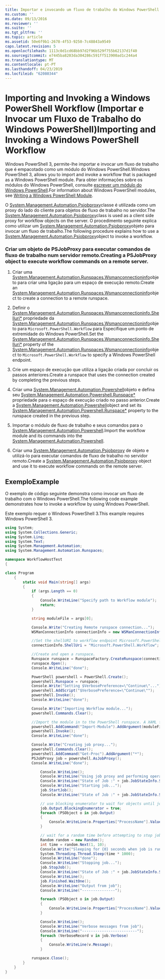 ```yaml
---
title: Importar e invocando um fluxo de trabalho do Windows PowerShell | Documentos da Microsoft
ms.custom: ''
ms.date: 09/13/2016
ms.reviewer: ''
ms.suite: ''
ms.tgt_pltfrm: ''
ms.topic: article
ms.assetid: 50e6f9b1-2678-4f53-9250-7c48843a9549
caps.latest.revision: 5
ms.openlocfilehash: 1113c0d1cd68bb97d2f96b529f755b62137d1f40
ms.sourcegitcommit: e7445ba8203da304286c591ff513900ad1c244a4
ms.translationtype: MT
ms.contentlocale: pt-PT
ms.lasthandoff: 04/23/2019
ms.locfileid: "62080344"
---
```

# <a name="importing-and-invoking-a-windows-powershell-workflow"></a><span data-ttu-id="4c4e7-102">Importing and Invoking a Windows PowerShell Workflow (Importar e Invocar um Fluxo de Trabalho do Windows PowerShell)</span><span class="sxs-lookup"><span data-stu-id="4c4e7-102">Importing and Invoking a Windows PowerShell Workflow</span></span>

<span data-ttu-id="4c4e7-103">Windows PowerShell 3, permite-lhe importar e invocar um fluxo de trabalho que é empacotado como um módulo do Windows PowerShell.</span><span class="sxs-lookup"><span data-stu-id="4c4e7-103">Windows PowerShell 3, allows you to import and invoke a workflow that is packaged as a Windows PowerShell module.</span></span> <span data-ttu-id="4c4e7-104">Para obter informações sobre os módulos do Windows PowerShell, consulte [escrever um módulo do Windows PowerShell](../module/writing-a-windows-powershell-module.md).</span><span class="sxs-lookup"><span data-stu-id="4c4e7-104">For information about Windows PowerShell modules, see [Writing a Windows PowerShell Module](../module/writing-a-windows-powershell-module.md).</span></span>

<span data-ttu-id="4c4e7-105">O [System.Management.Automation.Psjobproxy](/dotnet/api/System.Management.Automation.PSJobProxy)classe é utilizada como um proxy do lado do cliente para objetos de fluxo de trabalho no servidor.</span><span class="sxs-lookup"><span data-stu-id="4c4e7-105">The [System.Management.Automation.Psjobproxy](/dotnet/api/System.Management.Automation.PSJobProxy)class is used as a client side proxy for workflow objects on the server.</span></span> <span data-ttu-id="4c4e7-106">O procedimento seguinte explica como utilizar um [System.Management.Automation.Psjobproxy](/dotnet/api/System.Management.Automation.PSJobProxy)objeto para invocar um fluxo de trabalho.</span><span class="sxs-lookup"><span data-stu-id="4c4e7-106">The following procedure explains how to use a [System.Management.Automation.Psjobproxy](/dotnet/api/System.Management.Automation.PSJobProxy)object to invoke a workflow.</span></span>

### <a name="creating-a-psjobproxy-object-to-execute-workflow-commands-on-a-remote-server"></a><span data-ttu-id="4c4e7-107">Criar um objeto de PSJobProxy para executar comandos de fluxo de trabalho num servidor remoto.</span><span class="sxs-lookup"><span data-stu-id="4c4e7-107">Creating a PSJobProxy object to execute workflow commands on a remote server.</span></span>

1. <span data-ttu-id="4c4e7-108">Criar uma [System.Management.Automation.Runspaces.Wsmanconnectioninfo](/dotnet/api/System.Management.Automation.Runspaces.WSManConnectionInfo)objeto para criar uma ligação para um espaço de execução remoto.</span><span class="sxs-lookup"><span data-stu-id="4c4e7-108">Create an [System.Management.Automation.Runspaces.Wsmanconnectioninfo](/dotnet/api/System.Management.Automation.Runspaces.WSManConnectionInfo)object to create a connection to a remote runspace.</span></span>

2. <span data-ttu-id="4c4e7-109">Definir o [System.Management.Automation.Runspaces.Wsmanconnectioninfo.Shelluri\*](/dotnet/api/System.Management.Automation.Runspaces.WSManConnectionInfo.ShellUri) propriedade da [System.Management.Automation.Runspaces.Wsmanconnectioninfo](/dotnet/api/System.Management.Automation.Runspaces.WSManConnectionInfo)objeto para `Microsoft.PowerShell.Workflow` para Especifique um ponto de extremidade do Windows PowerShell.</span><span class="sxs-lookup"><span data-stu-id="4c4e7-109">Set the [System.Management.Automation.Runspaces.Wsmanconnectioninfo.Shelluri\*](/dotnet/api/System.Management.Automation.Runspaces.WSManConnectionInfo.ShellUri) property of the [System.Management.Automation.Runspaces.Wsmanconnectioninfo](/dotnet/api/System.Management.Automation.Runspaces.WSManConnectionInfo)object to `Microsoft.PowerShell.Workflow` to specify a Windows PowerShell endpoint.</span></span>

3. <span data-ttu-id="4c4e7-110">Crie um espaço de execução que utiliza a ligação criada por concluir os passos anteriores.</span><span class="sxs-lookup"><span data-stu-id="4c4e7-110">Create a runspace that uses the connection created by completing the previous steps.</span></span>

4. <span data-ttu-id="4c4e7-111">Criar uma [System.Management.Automation.Powershell](/dotnet/api/System.Management.Automation.PowerShell)objeto e defina seu [System.Management.Automation.Powershell.Runspace\*](/dotnet/api/System.Management.Automation.PowerShell.Runspace) propriedade para o espaço de execução criado no passo anterior.</span><span class="sxs-lookup"><span data-stu-id="4c4e7-111">Create a [System.Management.Automation.Powershell](/dotnet/api/System.Management.Automation.PowerShell)object and set its [System.Management.Automation.Powershell.Runspace\*](/dotnet/api/System.Management.Automation.PowerShell.Runspace) property to the runspace created in the previous step.</span></span>

5. <span data-ttu-id="4c4e7-112">Importar o módulo de fluxo de trabalho e seus comandos para o [System.Management.Automation.Powershell](/dotnet/api/System.Management.Automation.PowerShell).</span><span class="sxs-lookup"><span data-stu-id="4c4e7-112">Import the workflow module and its commands into the [System.Management.Automation.Powershell](/dotnet/api/System.Management.Automation.PowerShell).</span></span>

6. <span data-ttu-id="4c4e7-113">Criar uma [System.Management.Automation.Psjobproxy](/dotnet/api/System.Management.Automation.PSJobProxy) de objeto e utilizá-lo para executar comandos de fluxo de trabalho no servidor remoto.</span><span class="sxs-lookup"><span data-stu-id="4c4e7-113">Create a [System.Management.Automation.Psjobproxy](/dotnet/api/System.Management.Automation.PSJobProxy) object and use it to execute workflow commands on the remote server.</span></span>

## <a name="example"></a><span data-ttu-id="4c4e7-114">Exemplo</span><span class="sxs-lookup"><span data-stu-id="4c4e7-114">Example</span></span>

<span data-ttu-id="4c4e7-115">O exemplo de código seguinte demonstra como invocar um fluxo de trabalho com o Windows PowerShell.</span><span class="sxs-lookup"><span data-stu-id="4c4e7-115">The following code example demonstrates how to invoke a workflow by using Windows PowerShell.</span></span>

<span data-ttu-id="4c4e7-116">Este exemplo requer o Windows PowerShell 3.</span><span class="sxs-lookup"><span data-stu-id="4c4e7-116">This example requires Windows PowerShell 3.</span></span>

```csharp
using System;
using System.Collections.Generic;
using System.Linq;
using System.Text;
using System.Management.Automation;
using System.Management.Automation.Runspaces;

namespace WorkflowHostTest
{

class Program
    {
        static void Main(string[] args)
        {
            if (args.Length == 0)
            {
                Console.WriteLine("Specify path to Workflow module");
                return;
            }

            string moduleFile = args[0];

            Console.Write("Creating Remote runspace connection...");
            WSManConnectionInfo connectionInfo = new WSManConnectionInfo();

            //Set the shellURI to workflow endpoint Microsoft.PowerShell.Workflow
            connectionInfo.ShellUri = "Microsoft.PowerShell.Workflow";

            //Create and open a runspace.
            Runspace runspace = RunspaceFactory.CreateRunspace(connectionInfo);
            runspace.Open();
            Console.WriteLine("done");

            PowerShell powershell = PowerShell.Create();
            powershell.Runspace = runspace;
            Console.Write("Setting $VerbosePreference=\"Continue\"...");
            powershell.AddScript("$VerbosePreference=\"Continue\"");
            powershell.Invoke();
            Console.WriteLine("done");

            Console.Write("Importing Workflow module...");
            powershell.Commands.Clear();

            //Import the module in to the PowerShell runspace. A XAML file could also be imported directly by using Import-Module.
            powershell.AddCommand("Import-Module").AddArgument(moduleFile);
            powershell.Invoke();
            Console.WriteLine("done");

            Console.Write("Creating job proxy...");
            powershell.Commands.Clear();
            powershell.AddCommand("Get-Proc").AddArgument("*");
            PSJobProxy job = powershell.AsJobProxy();
            Console.WriteLine("done");

                Console.WriteLine();
                Console.WriteLine("Using job proxy and performing operations...");
                Console.WriteLine("State of Job :" + job.JobStateInfo.State.ToString());
                Console.WriteLine("Starting job...");
                job.StartJob();
                Console.WriteLine("State of Job :" + job.JobStateInfo.State.ToString());

                // use blocking enumerator to wait for objects until job finishes
                job.Output.BlockingEnumerator = true;
                foreach (PSObject o in job.Output)
                {
                    Console.WriteLine(o.Properties["ProcessName"].Value.ToString());
                }

                // wait for a random time before attempting to stop job
                Random random = new Random();
                int time = random.Next(1, 10);
                Console.Write("Sleeping for {0} seconds when job is running on another thread...", time);
                System.Threading.Thread.Sleep(time * 1000);
                Console.WriteLine("done");
                Console.WriteLine("Stopping job...");
                job.StopJob();
                Console.WriteLine("State of Job :" + job.JobStateInfo.State.ToString());
                Console.WriteLine();
                job.Finished.WaitOne();
                Console.WriteLine("Output from job");
                Console.WriteLine("---------------");

                foreach (PSObject o in job.Output)
                {
                    Console.WriteLine(o.Properties["ProcessName"].Value.ToString());
                }

                Console.WriteLine();
                Console.WriteLine("Verbose messages from job");
                Console.WriteLine("-------------------------");
                foreach (VerboseRecord v in job.Verbose)
                {
                    Console.WriteLine(v.Message);
                }

            runspace.Close();
        }
    }
}

```